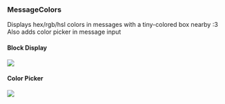 ### MessageColors

Displays hex/rgb/hsl colors in messages with a tiny-colored box nearby :3
Also adds color picker in message input

#### Block Display

![](https://github.com/Vendicated/Vencord/assets/68553709/c72c82a7-cec0-471f-a52a-2f28cee6ec00)

#### Color Picker

![](https://github.com/Vendicated/Vencord/assets/68553709/c0ed8505-efb6-42f2-91e2-d8179f17fa0f)
